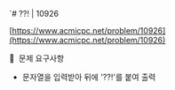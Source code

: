 `# ??! | 10926

[https://www.acmicpc.net/problem/10926](https://www.acmicpc.net/problem/10926)

🙏  문제 요구사항

- 문자열을 입력받아 뒤에 '??!'를 붙여 출력
